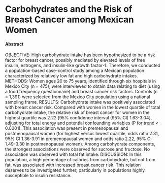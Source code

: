 # Carbohydrates and the Risk of Breast Cancer among Mexican Women

#### Abstract

OBJECTIVE: High carbohydrate intake has been hypothesized to be a risk factor for breast cancer, possibly mediated by elevated levels of free insulin, estrogens, and insulin-like growth factor-1. Therefore, we conducted a population-based case-control study among a Mexican population characterized by relatively low fat and high carbohydrate intakes. METHODS: Women ages 20 to 75 years, identified through six hospitals in Mexico City (n = 475), were interviewed to obtain data relating to diet (using a food frequency questionnaire) and breast cancer risk factors. Controls (n = 1,391) were selected from the Mexico City population using a national sampling frame. RESULTS: Carbohydrate intake was positively associated with breast cancer risk. Compared with women in the lowest quartile of total carbohydrate intake, the relative risk of breast cancer for women in the highest quartile was 2.22 [95% confidence interval (95% CI) 1.63-3.04], adjusting for total energy and potential confounding variables (P for trend &lt; 0.0001). This association was present in premenopausal and postmenopausal women (for highest versus lowest quartile, odds ratio 2.31, 95% CI 1.36-3.91 in premenopausal women and odds ratio 2.22, 95% CI 1.49-3.30 in postmenopausal women). Among carbohydrate components, the strongest associations were observed for sucrose and fructose. No association was observed with total fat intake. DISCUSSION: In this population, a high percentage of calories from carbohydrate, but not from fat, was associated with increased breast cancer risk. This relation deserves to be investigated further, particularly in populations highly susceptible to insulin resistance.